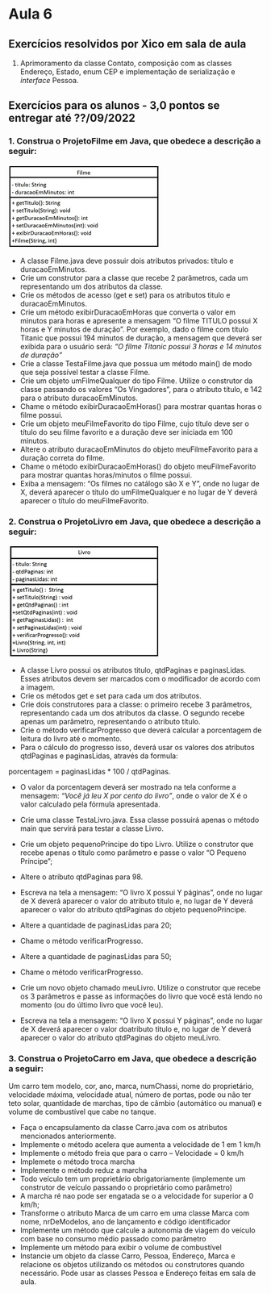 # Aula 6

## Exercícios resolvidos por Xico em sala de aula
1. Aprimoramento da classe Contato, composição com as classes Endereço, Estado, enum CEP e implementação de serialização e *interface* Pessoa.

## Exercícios para os alunos - 3,0 pontos se entregar até ??/09/2022

### 1. Construa o ProjetoFilme em Java, que obedece a descrição a seguir:
![Classe Filme](classeFilme.jpg)

- A classe Filme.java deve possuir dois atributos privados: título e duracaoEmMinutos.
- Crie um construtor para a classe que recebe 2 parâmetros, cada um representando um dos atributos da classe.
- Crie os métodos de acesso (get e set) para os atributos titulo e duracaoEmMinutos.
- Crie um método exibirDuracaoEmHoras que converta o valor em minutos para horas e apresente a mensagem “O filme TITULO possui X horas e Y minutos de duração”. Por exemplo, dado o filme com título Titanic que possui 194 minutos de duração, a mensagem que deverá ser exibida para o usuário será:
*“O filme Titanic possui 3 horas e 14 minutos de duração”*
- Crie a classe TestaFilme.java que possua um método main() de modo que seja possível testar a classe Filme.
- Crie um objeto umFilmeQualquer do tipo Filme. Utilize o construtor da classe passando os valores “Os Vingadores”, para o atributo título, e 142 para o atributo duracaoEmMinutos.
- Chame o método exibirDuracaoEmHoras() para mostrar quantas horas o filme possui.
- Crie um objeto meuFilmeFavorito do tipo Filme, cujo título deve ser o título do seu filme favorito e a duração deve ser iniciada em 100 minutos.
- Altere o atributo duracaoEmMinutos do objeto meuFilmeFavorito para a duração correta do filme.
- Chame o método exibirDuracaoEmHoras() do objeto meuFilmeFavorito para mostrar quantas horas/minutos o filme possui.
- Exiba a mensagem: “Os filmes no catálogo são X e Y”, onde no lugar de X, deverá aparecer o título do umFilmeQualquer e no lugar de Y deverá aparecer o título do meuFilmeFavorito.

### 2. Construa o ProjetoLivro em Java, que obedece a descrição a seguir:
![Classe Livro](classeLivro.jpg)

- A classe Livro possui os atributos titulo, qtdPaginas e paginasLidas. Esses atributos devem ser marcados com o modificador de acordo com a imagem.
- Crie os métodos get e set para cada um dos atributos.
- Crie dois construtores para a classe: o primeiro recebe 3 parâmetros, representando cada um dos atributos da classe. O segundo recebe apenas um parâmetro, representando o atributo título.
- Crie o método verificarProgresso que deverá calcular a porcentagem de leitura do livro até o momento.
- Para o cálculo do progresso isso, deverá usar os valores dos atributos qtdPaginas e paginasLidas, através da formula:

porcentagem = paginasLidas * 100 / qtdPaginas. 

- O valor da porcentagem deverá ser mostrado na tela conforme a mensagem: *“Você já leu X por cento do livro”*, onde o valor de X é o valor calculado pela fórmula apresentada.

- Crie uma classe TestaLivro.java. Essa classe possuirá apenas o método main que servirá para testar a classe Livro.

- Crie um objeto pequenoPrincipe do tipo Livro. Utilize o construtor que recebe apenas o título como parâmetro e passe o valor “O Pequeno Príncipe”;
- Altere o atributo qtdPaginas para 98.
- Escreva na tela a mensagem: “O livro X possui Y páginas”, onde no lugar de X deverá aparecer o valor do atributo titulo e, no lugar de Y deverá aparecer o valor do atributo qtdPaginas do objeto pequenoPrincipe.
- Altere a quantidade de paginasLidas para 20;
- Chame o método verificarProgresso.
- Altere a quantidade de paginasLidas para 50;
- Chame o método verificarProgresso.
- Crie um novo objeto chamado meuLivro. Utilize o construtor que recebe os 3 parâmetros e passe as informações do livro que você está lendo no momento (ou do último livro que você leu).
- Escreva na tela a mensagem: “O livro X possui Y páginas”, onde no lugar de X deverá aparecer o valor doatributo titulo e, no lugar de Y deverá aparecer o valor do atributo qtdPaginas do objeto meuLivro.

### 3. Construa o ProjetoCarro em Java, que obedece a descrição a seguir:
Um carro tem modelo, cor, ano, marca, numChassi, nome do proprietário, velocidade máxima, velocidade atual, número de portas, pode ou não ter teto solar, quantidade de marchas, tipo de câmbio (automático ou manual) e volume de combustível que cabe no tanque.

- Faça o encapsulamento da classe Carro.java com os atributos mencionados anteriormente.
- Implemente o método acelera que aumenta a velocidade de 1 em 1 km/h
- Implemente o método freia que para o carro – Velocidade = 0 km/h
- Implemete o método troca marcha
- Implemente o método reduz a marcha
- Todo veículo tem um proprietário obrigatoriamente (implemente um construtor de veículo passando o proprietário como parâmetro)
- A marcha ré nao pode ser engatada se o a velocidade for superior a 0 km/h;
- Transforme o atributo Marca de um carro em uma classe Marca com nome, nrDeModelos, ano de lançamento e código identificador
- Implemente um método que calcule a autonomia de viagem do veículo com base no consumo médio passado como parâmetro
- Implemente um método para exibir o volume de combustível 
- Instancie um objeto da classe Carro, Pessoa, Endereço, Marca e relacione os objetos utilizando os métodos ou construtores quando necessário. Pode usar as classes Pessoa e Endereço feitas em sala de aula.